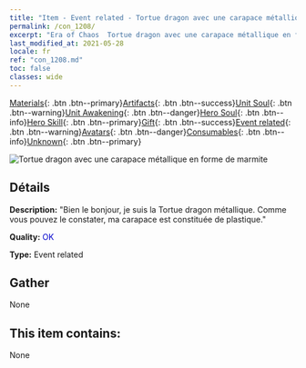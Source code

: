 ```yaml
---
title: "Item - Event related - Tortue dragon avec une carapace métallique en forme de marmite"
permalink: /con_1208/
excerpt: "Era of Chaos  Tortue dragon avec une carapace métallique en forme de marmite"
last_modified_at: 2021-05-28
locale: fr
ref: "con_1208.md"
toc: false
classes: wide
---
```

 [Materials](/ItemsFR/){: .btn .btn--primary}[Artifacts](/ItemsFR/Artifacts/){: .btn .btn--success}[Unit Soul](/ItemsFR/UnitSoul/){: .btn .btn--warning}[Unit Awakening](/ItemsFR/UnitAwakening/){: .btn .btn--danger}[Hero Soul](/ItemsFR/HeroSoul/){: .btn .btn--info}[Hero Skill](/ItemsFR/HeroSkill/){: .btn .btn--primary}[Gift](/ItemsFR/Gift/){: .btn .btn--success}[Event related](/ItemsFR/Events/){: .btn .btn--warning}[Avatars](/ItemsFR/Avatars/){: .btn .btn--danger}[Consumables](/ItemsFR/Consumables/){: .btn .btn--info}[Unknown](/ItemsFR/Unknown/){: .btn .btn--primary}

 ![Tortue dragon avec une carapace métallique en forme de marmite](/images/t/i_81521231.png)

## Détails
 **Description:** \"Bien le bonjour, je suis la Tortue dragon métallique. Comme vous pouvez le constater, ma carapace est constituée de plastique.\"

 **Quality:** <span style="color: #0000CD">OK</span>

 **Type:** Event related

## Gather

  None

## This item contains:

  None

